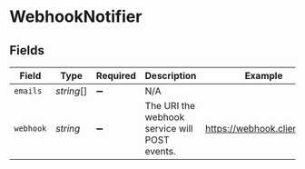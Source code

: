 # WebhookNotifier


## Fields

| Field                                         | Type                                          | Required                                      | Description                                   | Example                                       |
| --------------------------------------------- | --------------------------------------------- | --------------------------------------------- | --------------------------------------------- | --------------------------------------------- |
| `emails`                                      | *string*[]                                    | :heavy_minus_sign:                            | N/A                                           |                                               |
| `webhook`                                     | *string*                                      | :heavy_minus_sign:                            | The URI the webhook service will POST events. | https://webhook.client.com                    |